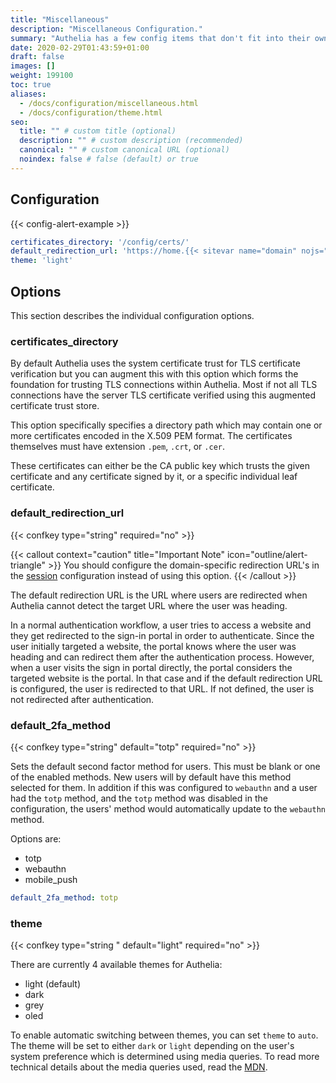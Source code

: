 ```yaml
---
title: "Miscellaneous"
description: "Miscellaneous Configuration."
summary: "Authelia has a few config items that don't fit into their own area. This describes these options."
date: 2020-02-29T01:43:59+01:00
draft: false
images: []
weight: 199100
toc: true
aliases:
  - /docs/configuration/miscellaneous.html
  - /docs/configuration/theme.html
seo:
  title: "" # custom title (optional)
  description: "" # custom description (recommended)
  canonical: "" # custom canonical URL (optional)
  noindex: false # false (default) or true
---
```


## Configuration

{{< config-alert-example >}}

```yaml {title="configuration.yml"}
certificates_directory: '/config/certs/'
default_redirection_url: 'https://home.{{< sitevar name="domain" nojs="example.com" >}}:8080/'
theme: 'light'
```

## Options

This section describes the individual configuration options.

### certificates_directory

By default Authelia uses the system certificate trust for TLS certificate verification but you can augment this with
this option which forms the foundation for trusting TLS connections within Authelia. Most if not all TLS connections
have the server TLS certificate verified using this augmented certificate trust store.

This option specifically specifies a directory path which may contain one or more certificates encoded in the X.509 PEM
format. The certificates themselves must have extension `.pem`, `.crt`, or `.cer`.

These certificates can either be the CA public key which trusts the given certificate and any
certificate signed by it, or a specific individual leaf certificate.

### default_redirection_url

{{< confkey type="string" required="no" >}}

{{< callout context="caution" title="Important Note" icon="outline/alert-triangle" >}}
You should configure the domain-specific redirection URL's in the
[session](../session/introduction.md#default_redirection_url) configuration instead of using this option.
{{< /callout >}}

The default redirection URL is the URL where users are redirected when Authelia cannot detect the target URL where the
user was heading.

In a normal authentication workflow, a user tries to access a website and they get redirected to the sign-in portal in
order to authenticate. Since the user initially targeted a website, the portal knows where the user was heading and
can redirect them after the authentication process. However, when a user visits the sign in portal directly, the portal
considers the targeted website is the portal. In that case and if the default redirection URL is configured, the user is
redirected to that URL. If not defined, the user is not redirected after authentication.

### default_2fa_method

{{< confkey type="string" default="totp" required="no" >}}

Sets the default second factor method for users. This must be blank or one of the enabled methods. New users will by
default have this method selected for them. In addition if this was configured to `webauthn` and a user had the `totp`
method, and the `totp` method was disabled in the configuration, the users' method would automatically update to the
`webauthn` method.

Options are:

* totp
* webauthn
* mobile_push

```yaml {title="configuration.yml"}
default_2fa_method: totp
```

### theme

{{< confkey type="string " default="light" required="no" >}}

There are currently 4 available themes for Authelia:

* light (default)
* dark
* grey
* oled

To enable automatic switching between themes, you can set `theme` to `auto`. The theme will be set to either `dark` or
`light` depending on the user's system preference which is determined using media queries. To read more technical
details about the media queries used, read the
[MDN](https://developer.mozilla.org/en-US/docs/Web/CSS/@media/prefers-color-scheme).
